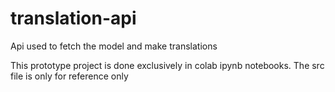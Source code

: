 # translation-api
Api used to fetch the model and make translations

This prototype project is done exclusively in colab ipynb notebooks. The src file is only for reference only
